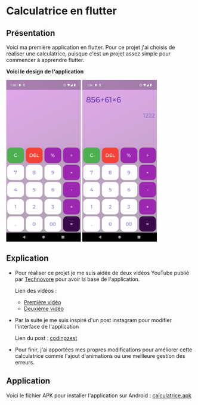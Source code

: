 # Calculatrice en flutter

## Présentation

Voici ma première application en flutter.
Pour ce projet j'ai choisis de réaliser une calculatrice, puisque c'est un projet assez simple pour commencer à apprendre flutter.

**Voici le design de l'application**

<img src="images_readme/Screenshot_1.png" alt="screen" width="200"/>
<img src="images_readme/Screenshot_2.png" alt="screen" width="200"/>

## Explication

- Pour réaliser ce projet je me suis aidée de deux vidéos YouTube publié par [Technovore](https://www.youtube.com/c/Technovoreci/featured) pour avoir la base de l'application.

  Lien des vidéos :

  - [Première vidéo](https://youtu.be/iSGT2Qa8apo)
  - [Deuxième vidéo](https://youtu.be/ttHp1EL-iIM)

- Par la suite je me suis inspiré d'un post instagram pour modifier l'interface de l'application

  Lien du post : [codingzest](https://www.instagram.com/p/Ce_dtw0DcQv/?utm_source=ig_web_copy_link)

- Pour finir, j'ai apportées mes propres modifications pour améliorer cette calculatrice comme l'ajout d'animations ou une meilleure gestion des erreurs.

## Application

Voici le fichier APK pour installer l'application sur Android : [calculatrice.apk](build/app/outputs/flutter-apk/app.apk)
